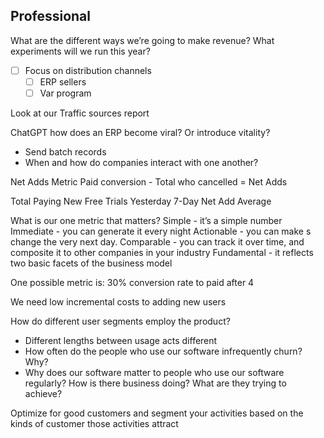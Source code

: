## Professional

What are the different ways we’re going to make revenue? What experiments will we run this year?


- [ ] Focus on distribution channels
	- [ ] ERP sellers
	- [ ] Var program

Look at our Traffic sources report

ChatGPT how does an ERP become viral? Or introduce vitality?
- Send batch records
- When and how do companies interact with one another?

Net Adds Metric
Paid conversion - Total who cancelled = Net Adds

Total Paying
New Free Trials Yesterday
7-Day Net Add Average

What is our one metric that matters?
Simple - it’s a simple number
Immediate - you can generate it every night
Actionable - you can make s change the very next day.
Comparable - you can track it over time, and composite it to other companies in your industry
Fundamental - it reflects two basic facets of the business model

One possible metric is:
30% conversion rate to paid after 4 

We need low incremental costs to adding new users

How do different user segments employ the product?
- Different lengths between usage acts different 
- How often do the people who use our software infrequently churn? Why?
- Why does our software matter to people who use our software regularly? How is there business doing? What are they trying to achieve?

Optimize for good customers and segment your activities based on the kinds of customer those activities attract